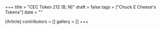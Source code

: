 +++
title = "CEC Token 212 (B, N)"
draft = false
tags = ["Chuck E Cheese's Tokens"]
date = ""

[Article]
contributors = []
gallery = []
+++